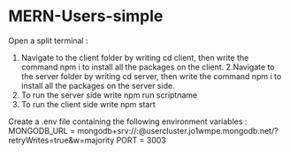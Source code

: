 # MERN-Users-simple
Open a split terminal :
1. Navigate to the client folder by writing cd client, then write the command npm i to install all the packages on the client.
2.Navigate to the server folder by writing cd server, then write the command npm i to install all the packages on the server side.
3. To run the server side write npm run scriptname
4. To run the client side write npm start

Create a .env file containing the following environment variables :
MONGODB_URL = mongodb+srv://<username>:<password>@usercluster.jo1wmpe.mongodb.net/<databaseName>?retryWrites=true&w=majority
PORT = 3003

